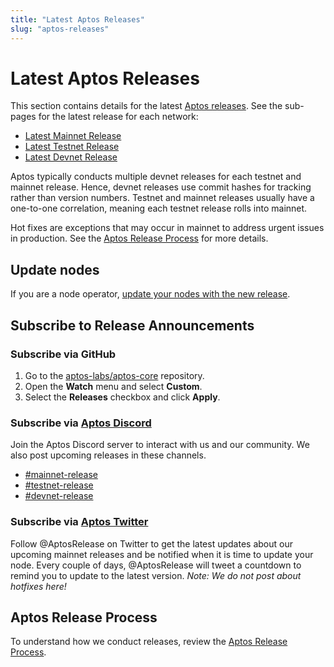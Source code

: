 ```yaml
---
title: "Latest Aptos Releases"
slug: "aptos-releases"
---
```


# Latest Aptos Releases

This section contains details for the latest [Aptos releases](https://github.com/aptos-labs/aptos-core/releases). See the sub-pages for the latest release for each network:

* [Latest Mainnet Release](./mainnet-release.md)
* [Latest Testnet Release](./testnet-release.md)
* [Latest Devnet Release](./devnet-release.md)

Aptos typically conducts multiple devnet releases for each testnet and mainnet release. Hence, devnet releases use commit hashes for tracking rather than version numbers. Testnet and mainnet releases usually have a one-to-one correlation, meaning each testnet release rolls into mainnet.

Hot fixes are exceptions that may occur in mainnet to address urgent issues in production. See the [Aptos Release Process](https://github.com/aptos-labs/aptos-core/blob/main/RELEASE.md) for more details.

## Update nodes

If you are a node operator, [update your nodes with the new release](../nodes/full-node/update-fullnode-with-new-releases.md).

## Subscribe to Release Announcements

### Subscribe via GitHub
1. Go to the [aptos-labs/aptos-core](https://github.com/aptos-labs/aptos-core) repository.
2. Open the **Watch** menu and select **Custom**.
3. Select the **Releases** checkbox and click **Apply**.

### Subscribe via [Aptos Discord](https://discord.gg/aptoslabs)
Join the Aptos Discord server to interact with us and our community. We also post upcoming releases in these channels.

  * [#mainnet-release](https://discord.com/channels/945856774056083548/1042502400507916349)
  * [#testnet-release](https://discord.com/channels/945856774056083548/1025614160555413545)
  * [#devnet-release](https://discord.com/channels/945856774056083548/956692649430093904)

### Subscribe via [Aptos Twitter](https://twitter.com/AptosRelease)
Follow @AptosRelease on Twitter to get the latest updates about our upcoming mainnet releases and be notified when it is time to update your node.
Every couple of days, @AptosRelease will tweet a countdown to remind you to update to the latest version. *Note: We do not post about hotfixes here!*

## Aptos Release Process
To understand how we conduct releases, review the [Aptos Release Process](https://github.com/aptos-labs/aptos-core/blob/main/RELEASE.md).
